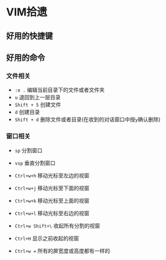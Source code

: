 # VIM拾遗

## 好用的快捷键

## 好用的命令

### 文件相关

- `:e .` 编辑当前目录下的文件或者文件夹
- `u` 退回到上一层目录
- `Shift + 5` 创建文件
- `d` 创建目录
- `Shift + d` 删除文件或者目录(在收到的对话窗口中按`y`确认删除)


### 窗口相关

- `sp` 分割窗口
- `vsp` 垂直分割窗口

- `Ctrl+w+h` 移动光标至左边的视窗
- `Ctrl+w+j` 移动光标至下面的视窗
- `Ctrl+w+k` 移动光标至上面的视窗
- `Ctrl+w+l` 移动光标至右边的视窗

- `Ctrl+w Shift+\` 收起所有分割的视窗
- `Ctrl+H` 显示之前收起的视窗
- `Ctrl+w =` 所有的屏宽度或高度都有一样的
